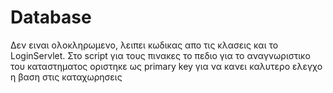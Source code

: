 # Database
Δεν ειναι ολοκληρωμενο, λειπει κωδικας απο τις κλασεις και το LoginServlet.
Στο script για τους πινακες το πεδιο για το αναγνωριστικο του καταστηματος οριστηκε ως primary key για να κανει καλυτερο ελεγχο η βαση στις καταχωρησεις
